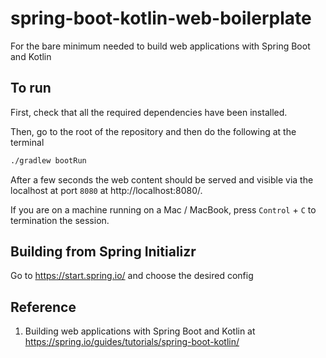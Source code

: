 # spring-boot-kotlin-web-boilerplate
For the bare minimum needed to build web applications with Spring Boot and Kotlin

## To run
First, check that all the required dependencies have been installed.

Then, go to the root of the repository and then do the following at the terminal

```bash
./gradlew bootRun
```

After a few seconds the web content should be served and visible via the localhost at port `8080` at http://localhost:8080/.

If you are on a machine running on a Mac / MacBook, press `Control` + `C` to termination the session. 

## Building from Spring Initializr
Go to https://start.spring.io/ and choose the desired config

## Reference
1. Building web applications with Spring Boot and Kotlin at https://spring.io/guides/tutorials/spring-boot-kotlin/
